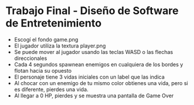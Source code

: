 # Trabajo Final - Diseño de Software de Entretenimiento

* Escogí el fondo game.png
* El jugador utiliza la textura player.png
* Se puede mover al jugador usando las teclas WASD o las flechas direccionales
* Cada 4 segundos spawnean enemigos en cualquiera de los bordes y flotan hacia su opuesto
* El personaje tiene 3 vidas iniciales con un label que las indica
* Al chocar con un enemigo de tu mismo color obtienes una vida, pero si es diferente, pierdes una vida.
* Al llegar a 0 HP, pierdes y se muestra una pantalla de Game Over
